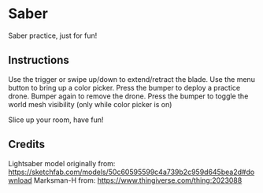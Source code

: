 # Saber

Saber practice, just for fun!

## Instructions

Use the trigger or swipe up/down to extend/retract the blade.
Use the menu button to bring up a color picker.
Press the bumper to deploy a practice drone. Bumper again to remove the drone.
Press the bumper to toggle the world mesh visibility (only while color picker is on)

Slice up your room, have fun!

## Credits

Lightsaber model originally from: https://sketchfab.com/models/50c60595599c4a739b2c959d645bea2d#download
Marksman-H from: https://www.thingiverse.com/thing:2023088
